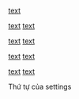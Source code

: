 [text](contents/tools/_all.py)

<!--  -->

[text](contents/tools/extensions.py)
[text](.vscode/extensions.json)

<!--  -->

[text](contents/input/shortcuts/keybindings.json)
[text](contents/tools/keybindings.py)

<!--  -->

[text](contents/input/snippets)
[text](contents/tools/snippets.py)

<!--  -->

[text](nghia-vscode.code-workspace)
[text](contents/tools/settings.py)

<!--  -->


Thứ tự của settings
